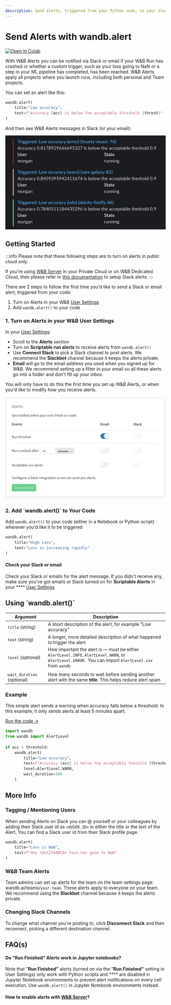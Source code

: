 ```yaml
---
description: Send alerts, triggered from your Python code, to your Slack or email
---
```


# Send Alerts with wandb.alert

[![Open In Colab](https://colab.research.google.com/assets/colab-badge.svg)](http://wandb.me/alerts-colab)

With W&B Alerts you can be notified via Slack or email if your W&B Run has crashed or whether a custom trigger, such as your loss going to NaN or a step in your ML pipeline has completed, has been reached. W&B Alerts apply all projects where you launch runs, including both personal and Team projects.

You can set an alert like this:

```python
wandb.alert(
    title="Low accuracy", 
    text=f"Accuracy {acc} is below the acceptable threshold {thresh}"
)
```

And then see W&B Alerts messages in Slack (or your email):

![](<../../../images/track/send_alerts_slack.png>)

## Getting Started

:::info
Please note that these following steps are to turn on alerts in public cloud _only_.

If you're using [W&B Server](../../self-hosted/) in your Private Cloud or on W&B Dedicated Cloud, then please refer to [this documentation](https://docs.wandb.ai/guides/self-hosted/setup/configuration#slack) to setup Slack alerts.
:::

There are 2 steps to follow the first time you'd like to send a Slack or email alert, triggered from your code:

1. Turn on Alerts in your W&B [User Settings](https://wandb.ai/settings)
2. Add `wandb.alert()` to your code

### 1. Turn on Alerts in your W&B User Settings

In your [User Settings](https://wandb.ai/settings):

* Scroll to the **Alerts** section
* Turn on **Scriptable run alerts** to receive alerts from `wandb.alert()`
* Use **Connect Slack** to pick a Slack channel to post alerts. We recommend the **Slackbot** channel because it keeps the alerts private.
* **Email** will go to the email address you used when you signed up for W&B. We recommend setting up a filter in your email so all these alerts go into a folder and don't fill up your inbox.

You will only have to do this the first time you set up W&B Alerts, or when you'd like to modify how you receive alerts.

![Alerts settings in W&B User Settings](<../../../images/track/demo - connect slack.png>)

### 2. Add \`wandb.alert()\` to Your Code

Add `wandb.alert()` to your code (either in a Notebook or Python script) wherever you'd like it to be triggered

```python
wandb.alert(
    title="High Loss", 
    text="Loss is increasing rapidly"
)
```

#### Check your Slack or email

Check your Slack or emails for the alert message. If you didn't receive any, make sure you've got emails or Slack turned on for **Scriptable Alerts** in your \*\*\*\* [User Settings](https://wandb.ai/settings)

## Using \`wandb.alert()\`

| Argument                   | Description                                                                                                                                           |
| -------------------------- | ----------------------------------------------------------------------------------------------------------------------------------------------------- |
| `title` (string)           | A short description of the alert, for example "Low accuracy"                                                                                          |
| `text` (string)            | A longer, more detailed description of what happened to trigger the alert                                                                             |
| `level` (optional)         | How important the alert is — must be either `AlertLevel.INFO`, `AlertLevel.WARN`, or `AlertLevel.ERROR.` You can import `AlertLevel.xxx` from `wandb` |
|                            |                                                                                                                                                       |
| `wait_duration` (optional) | How many seconds to wait before sending another alert with the same **title.** This helps reduce alert spam                                           |

### Example

This simple alert sends a warning when accuracy falls below a threshold. In this example, it only sends alerts at least 5 minutes apart.

[Run the code →](http://wandb.me/alerts)

```python
import wandb
from wandb import AlertLevel

if acc < threshold:
    wandb.alert(
        title="Low accuracy", 
        text=f"Accuracy {acc} is below the acceptable theshold {threshold}",
        level=AlertLevel.WARN,
        wait_duration=300
    )
```

## More Info

### Tagging / Mentioning Users

When sending Alerts on Slack you can @ yourself or your colleagues by adding their Slack user id as `<@USER_ID>` in either the title or the text of the Alert. You can find a Slack user id from their Slack profile page.

```python
wandb.alert(
    title="Loss is NaN", 
    text=f"Hey <@U1234ABCD> loss has gone to NaN"
)
```

### W&B Team Alerts

Team admins can set up alerts for the team on the team settings page: wandb.ai/teams/`your-team`. These alerts apply to everyone on your team. We recommend using the **Slackbot** channel because it keeps the alerts private.

### Changing Slack Channels

To change what channel you're posting to, click **Disconnect Slack** and then reconnect, picking a different destination channel.

## FAQ(s)

#### Do "**Run Finished" Alerts work in Jupyter notebooks?**

Note that "**Run Finished"** alerts (turned on via the "**Run Finished"** setting in User Settings) only work with Python scripts and \*\*\*\* are disabled in Jupyter Notebook environments to prevent alert notifications on every cell execution. Use `wandb.alert()` in Jupyter Notebook environments instead.

#### **How to enable alerts with** [**W&B S**erver](../../self-hosted/)**?**

<!-- If you are self-hosting using W&B Server you will need to follow [these steps](../../self-hosted/setup/configuration#slack) before enabling Slack alerts. -->
